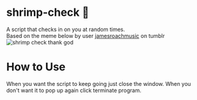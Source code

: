 # shrimp-check 🦐
A script that checks in on you at random times.
<br> Based on the meme below by user [jamesroachmusic](https://jamesroachmusic.tumblr.com/post/700588457046736896/my-gamer-friends-says-shrimp-check-every-now-and) on tumblr
<br><img title="a title" alt="shrimp check thank god" src="[/images/boo.svg](https://64.media.tumblr.com/fdee1cb8f295d0938f40147f0b631171/7f9af3ff386b4029-57/s1280x1920/f2a87e46f90fbcf4d4315bcb2036ca6d61f6cff6.png)">

# How to Use
When you want the script to keep going just close the window. When you don't want it to pop up again click terminate program.
